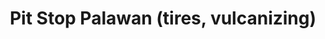 ---
title: "Pit Stop Palawan (tires, vulcanizing)"
url: /puerto-princesa/pit-stop-palawan-tires-vulcanizing/
shop: car repair
---